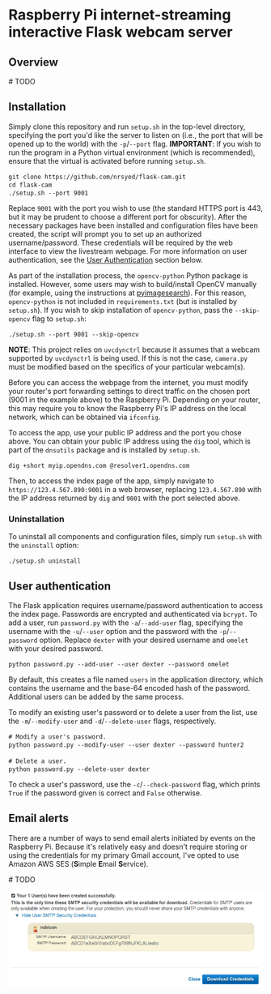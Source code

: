 # Raspberry Pi internet-streaming interactive Flask webcam server

## Overview
&#35; TODO

## Installation

Simply clone this repository and run `setup.sh` in the top-level directory,
specifying the port you'd like the server to listen on (i.e., the port that
will be opened up to the world) with the `-p`/`--port` flag. **IMPORTANT**:
If you wish to run the program in a Python virtual environment (which is
recommended), ensure that the virtual is activated before running `setup.sh`.

```
git clone https://github.com/nrsyed/flask-cam.git
cd flask-cam
./setup.sh --port 9001
```

Replace `9001` with the port you wish to use (the standard HTTPS port
is 443, but it may be prudent to choose a different port for obscurity). After
the necessary packages have been installed and configuration files have been
created, the script will prompt you to set up an authorized username/password.
These credentials will be required by the web interface to view the
livestream webpage. For more information on user authentication, see the
[User Authentication](#user-authentication) section below.

As part of the installation process, the `opencv-python` Python package is
installed. However, some users may wish to build/install OpenCV manually (for
example, using the instructions at
<a href="https://www.pyimagesearch.com/2018/09/26/install-opencv-4-on-your-raspberry-pi/">
pyimagesearch</a>). For this reason, `opencv-python` is not included in
`requirements.txt` (but is installed by `setup.sh`). If you wish to skip
installation of `opencv-python`, pass the `--skip-opencv` flag to `setup.sh`:

```
./setup.sh --port 9001 --skip-opencv
```

**NOTE**: This project relies on `uvcdynctrl` because it assumes that a webcam
supported by `uvcdynctrl` is being used. If this is not the case, `camera.py`
must be modified based on the specifics of your particular webcam(s).

Before you can access the webpage from the internet, you must modify your
router's port forwarding settings to direct traffic on the chosen port (9001 in
the example above) to the Raspberry Pi. Depending on your router, this may
require you to know the Raspberry Pi's IP address on the local network, which
can be obtained via `ifconfig`.

To access the app, use your public IP address and the port you chose above.
You can obtain your public IP address using the `dig` tool, which is part of
the `dnsutils` package and is installed by `setup.sh`.

```
dig +short myip.opendns.com @resolver1.opendns.com
```

Then, to access the index page of the app, simply navigate to
`https://123.4.567.890:9001` in a web browser, replacing `123.4.567.890` with
the IP address returned by `dig` and `9001` with the port selected above.

### Uninstallation

To uninstall all components and configuration files, simply run `setup.sh` with
the `uninstall` option:

```
./setup.sh uninstall
```


## User authentication

The Flask application requires username/password authentication to access the
index page. Passwords are encrypted and authenticated via `bcrypt`. To add a
user, run `password.py` with the `-a`/`--add-user` flag, specifying the
username with the `-u`/`--user` option and the password with the
`-p`/`--password` option. Replace `dexter` with your desired username and
`omelet` with your desired password.

```
python password.py --add-user --user dexter --password omelet
```

By default, this creates a file named `users` in the application directory,
which contains the username and the base-64 encoded hash of the password.
Additional users can be added by the same process.

To modify an existing user's password or to delete a user from the list, use
the `-m`/`--modify-user` and `-d`/`--delete-user` flags, respectively.

```
# Modify a user's password.
python password.py --modify-user --user dexter --password hunter2

# Delete a user.
python password.py --delete-user dexter
```

To check a user's password, use the `-c`/`--check-password` flag, which prints
`True` if the password given is correct and `False` otherwise.

## Email alerts

There are a number of ways to send email alerts initiated by events on the
Raspberry Pi. Because it's relatively easy and doesn't require storing or
using the credentials for my primary Gmail account, I've opted to use Amazon
AWS SES (**S**imple **E**mail **S**ervice).

&#35; TODO

<img src="doc/img/aws_ses.png">
